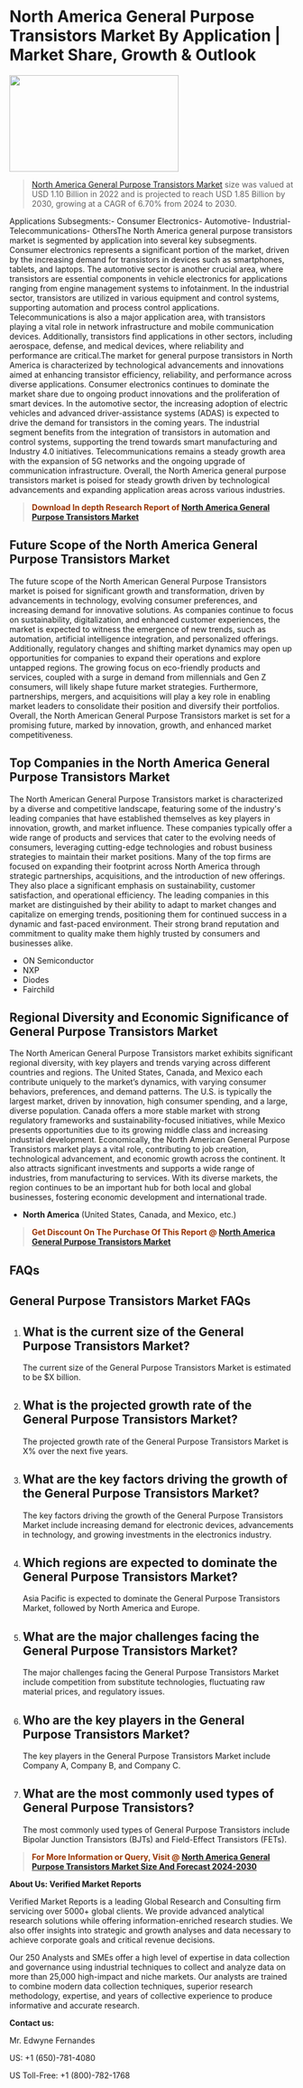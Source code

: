 <p><h1>North America General Purpose Transistors Market By Application | Market Share, Growth & Outlook</h1><p><img class="aligncenter size-medium wp-image-105565" src="https://ffe5etoiles.com/wp-content/uploads/2025/01/MST7-300x171.png" alt="" width="300" height="171" /></p><blockquote><p><a href="https://www.verifiedmarketreports.com/download-sample/?rid=561194&utm_source=Github-NA&utm_medium=362" target="_blank">North America General Purpose Transistors Market</a> size was valued at USD 1.10 Billion in 2022 and is projected to reach USD 1.85 Billion by 2030, growing at a CAGR of 6.70% from 2024 to 2030.</p></blockquote>Applications Subsegments:- Consumer Electronics- Automotive- Industrial- Telecommunications- OthersThe North America general purpose transistors market is segmented by application into several key subsegments. Consumer electronics represents a significant portion of the market, driven by the increasing demand for transistors in devices such as smartphones, tablets, and laptops. The automotive sector is another crucial area, where transistors are essential components in vehicle electronics for applications ranging from engine management systems to infotainment. In the industrial sector, transistors are utilized in various equipment and control systems, supporting automation and process control applications. Telecommunications is also a major application area, with transistors playing a vital role in network infrastructure and mobile communication devices. Additionally, transistors find applications in other sectors, including aerospace, defense, and medical devices, where reliability and performance are critical.The market for general purpose transistors in North America is characterized by technological advancements and innovations aimed at enhancing transistor efficiency, reliability, and performance across diverse applications. Consumer electronics continues to dominate the market share due to ongoing product innovations and the proliferation of smart devices. In the automotive sector, the increasing adoption of electric vehicles and advanced driver-assistance systems (ADAS) is expected to drive the demand for transistors in the coming years. The industrial segment benefits from the integration of transistors in automation and control systems, supporting the trend towards smart manufacturing and Industry 4.0 initiatives. Telecommunications remains a steady growth area with the expansion of 5G networks and the ongoing upgrade of communication infrastructure. Overall, the North America general purpose transistors market is poised for steady growth driven by technological advancements and expanding application areas across various industries.</p><blockquote><p><span style="color: #993300;"><strong>Download In depth Research Report of <a href="https://www.verifiedmarketreports.com/download-sample/?rid=561194&utm_source=Github-NA&utm_medium=362">North America General Purpose Transistors Market</a></strong></span></p></blockquote><h2>Future Scope of the North America General Purpose Transistors Market</h2><p>The future scope of the North American General Purpose Transistors market is poised for significant growth and transformation, driven by advancements in technology, evolving consumer preferences, and increasing demand for innovative solutions. As companies continue to focus on sustainability, digitalization, and enhanced customer experiences, the market is expected to witness the emergence of new trends, such as automation, artificial intelligence integration, and personalized offerings. Additionally, regulatory changes and shifting market dynamics may open up opportunities for companies to expand their operations and explore untapped regions. The growing focus on eco-friendly products and services, coupled with a surge in demand from millennials and Gen Z consumers, will likely shape future market strategies. Furthermore, partnerships, mergers, and acquisitions will play a key role in enabling market leaders to consolidate their position and diversify their portfolios. Overall, the North American General Purpose Transistors market is set for a promising future, marked by innovation, growth, and enhanced market competitiveness.</p><h2>Top Companies in the North America General Purpose Transistors Market</h2><p>The North American General Purpose Transistors market is characterized by a diverse and competitive landscape, featuring some of the industry's leading companies that have established themselves as key players in innovation, growth, and market influence. These companies typically offer a wide range of products and services that cater to the evolving needs of consumers, leveraging cutting-edge technologies and robust business strategies to maintain their market positions. Many of the top firms are focused on expanding their footprint across North America through strategic partnerships, acquisitions, and the introduction of new offerings. They also place a significant emphasis on sustainability, customer satisfaction, and operational efficiency. The leading companies in this market are distinguished by their ability to adapt to market changes and capitalize on emerging trends, positioning them for continued success in a dynamic and fast-paced environment. Their strong brand reputation and commitment to quality make them highly trusted by consumers and businesses alike.</p><p><ul><li>ON Semiconductor </li><li> NXP </li><li> Diodes </li><li> Fairchild</li></ul></p><h2>Regional Diversity and Economic Significance of General Purpose Transistors Market</h2><p>The North American General Purpose Transistors market exhibits significant regional diversity, with key players and trends varying across different countries and regions. The United States, Canada, and Mexico each contribute uniquely to the market’s dynamics, with varying consumer behaviors, preferences, and demand patterns. The U.S. is typically the largest market, driven by innovation, high consumer spending, and a large, diverse population. Canada offers a more stable market with strong regulatory frameworks and sustainability-focused initiatives, while Mexico presents opportunities due to its growing middle class and increasing industrial development. Economically, the North American General Purpose Transistors market plays a vital role, contributing to job creation, technological advancement, and economic growth across the continent. It also attracts significant investments and supports a wide range of industries, from manufacturing to services. With its diverse markets, the region continues to be an important hub for both local and global businesses, fostering economic development and international trade.</p><ul> <li><strong>North America</strong> (United States, Canada, and Mexico, etc.)</li></ul><blockquote><p><span style="color: #993300;"><strong>Get Discount On The Purchase Of This Report @ <a href="https://www.verifiedmarketreports.com/ask-for-discount/?rid=561194&utm_source=Github-NA&utm_medium=362">North America General Purpose Transistors Market</a></strong></span></p></blockquote><h2>FAQs</h2><p><h2>General Purpose Transistors Market FAQs</h1><ol> <li> <h2>What is the current size of the General Purpose Transistors Market?</div><div></h2> <p>The current size of the General Purpose Transistors Market is estimated to be $X billion.</p> </li> <li> <h2>What is the projected growth rate of the General Purpose Transistors Market?</div><div></h2> <p>The projected growth rate of the General Purpose Transistors Market is X% over the next five years.</p> </li> <li> <h2>What are the key factors driving the growth of the General Purpose Transistors Market?</div><div></h2> <p>The key factors driving the growth of the General Purpose Transistors Market include increasing demand for electronic devices, advancements in technology, and growing investments in the electronics industry.</p> </li> <li> <h2>Which regions are expected to dominate the General Purpose Transistors Market?</div><div></h2> <p>Asia Pacific is expected to dominate the General Purpose Transistors Market, followed by North America and Europe.</p> </li> <li> <h2>What are the major challenges facing the General Purpose Transistors Market?</div><div></h2> <p>The major challenges facing the General Purpose Transistors Market include competition from substitute technologies, fluctuating raw material prices, and regulatory issues.</p> </li> <li> <h2>Who are the key players in the General Purpose Transistors Market?</div><div></h2> <p>The key players in the General Purpose Transistors Market include Company A, Company B, and Company C.</p> </li> <li> <h2>What are the most commonly used types of General Purpose Transistors?</div><div></h2> <p>The most commonly used types of General Purpose Transistors include Bipolar Junction Transistors (BJTs) and Field-Effect Transistors (FETs).</p> </li></ol></body></html></p><blockquote><p><span style="color: #993300;"><strong>For More Information or Query, Visit @ <a href="https://www.verifiedmarketreports.com/product/general-purpose-transistors-market-size-and-forecast/">North America General Purpose Transistors Market Size And Forecast 2024-2030</a></strong></span></p></blockquote><p><strong>About Us: Verified Market Reports</strong></p><p>Verified Market Reports is a leading Global Research and Consulting firm servicing over 5000+ global clients. We provide advanced analytical research solutions while offering information-enriched research studies. We also offer insights into strategic and growth analyses and data necessary to achieve corporate goals and critical revenue decisions.</p><p>Our 250 Analysts and SMEs offer a high level of expertise in data collection and governance using industrial techniques to collect and analyze data on more than 25,000 high-impact and niche markets. Our analysts are trained to combine modern data collection techniques, superior research methodology, expertise, and years of collective experience to produce informative and accurate research.</p><p><strong>Contact us:</strong></p><p>Mr. Edwyne Fernandes</p><p>US: +1 (650)-781-4080</p><p>US Toll-Free: +1 (800)-782-1768</p>
